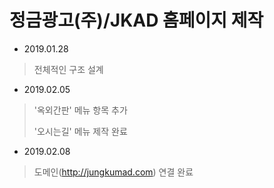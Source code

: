 # 정금광고(주)/JKAD 홈페이지 제작
- 2019.01.28
> 전체적인 구조 설계
- 2019.02.05
> '옥외간판' 메뉴 항목 추가
>> 
> '오시는길' 메뉴 제작 완료
- 2019.02.08
> 도메인(http://jungkumad.com) 연결 완료
